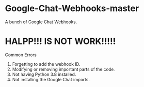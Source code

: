 # Google-Chat-Webhooks-master
A bunch of Google Chat Webhooks.

# HALPP!!! IS NOT WORK!!!!!
Common Errors
1. Forgetting to add the webhook ID.
2. Modifying or removing important parts of the code.
3. Not having Python 3.8 installed.
4. Not installing the Google Chat imports.
